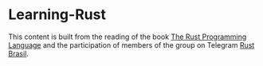 # Learning-Rust

This content is built from the reading of the book [The Rust Programming Language](https://doc.rust-lang.org/book/) and the participation of members of the group on 
Telegram [Rust Brasil](https://t.me/rustlangbr).


